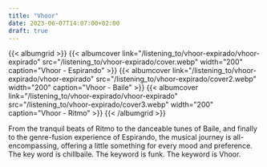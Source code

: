 ```yaml
---
title: "Vhoor"
date: 2023-06-07T14:07:00+02:00
draft: true
---
```



{{< albumgrid >}}
  {{< albumcover link="/listening_to/vhoor-expirado/vhoor-expirado" src="/listening_to/vhoor-expirado/cover.webp" width="200" caption="Vhoor - Espirando" >}}
  {{< albumcover link="/listening_to/vhoor-expirado/vhoor-expirado" src="/listening_to/vhoor-expirado/cover2.webp" width="200" caption="Vhoor - Baile" >}}
  {{< albumcover link="/listening_to/vhoor-expirado/vhoor-expirado" src="/listening_to/vhoor-expirado/cover3.webp" width="200" caption="Vhoor - Ritmo" >}}
{{< /albumgrid >}}


From the tranquil beats of Ritmo to the danceable tunes of Baile, and finally to the genre-fusion experience of Espirando, the musical journey is all-encompassing, offering a little something for every mood and preference.
The key word is chillbaile. The keyword is funk. The keyword is Vhoor.
